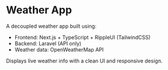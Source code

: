 
# Weather App

A decoupled weather app built using:
- Frontend: Next.js + TypeScript + RippleUI (TailwindCSS)
- Backend: Laravel (API only)
- Weather data: OpenWeatherMap API

Displays live weather info with a clean UI and responsive design.
